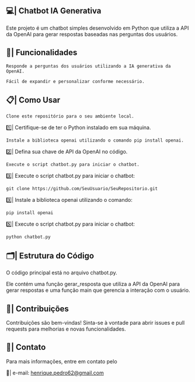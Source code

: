 ## 💻| Chatbot IA Generativa
Este projeto é um chatbot simples desenvolvido em Python que utiliza a API da OpenAI para gerar respostas baseadas nas perguntas dos usuários.

## 📑| Funcionalidades
```
Responde a perguntas dos usuários utilizando a IA generativa da OpenAI.
```
```
Fácil de expandir e personalizar conforme necessário.
```


## 📋| Como Usar
```
Clone este repositório para o seu ambiente local.
```
 1️⃣| Certifique-se de ter o Python instalado em sua máquina.
```
Instale a biblioteca openai utilizando o comando pip install openai.
```
 2️⃣| Defina sua chave de API da OpenAI no código.
```
Execute o script chatbot.py para iniciar o chatbot.
```
 3️⃣| Execute o script chatbot.py para iniciar o chatbot:

```
git clone https://github.com/SeuUsuario/SeuRepositorio.git
```
 3️⃣| Instale a biblioteca openai utilizando o comando:

```
pip install openai

```

 5️⃣| Execute o script chatbot.py para iniciar o chatbot:

```
python chatbot.py
```

## 🗂️| Estrutura do Código
O código principal está no arquivo chatbot.py.

 Ele contém uma função gerar_resposta que utiliza a API da OpenAI para gerar respostas e uma função main que gerencia a interação com o usuário.

## 👥| Contribuições
Contribuições são bem-vindas! Sinta-se à vontade para abrir issues e pull requests para melhorias e novas funcionalidades.

## 📲| Contato
Para mais informações, entre em contato pelo 

 📩| e-mail: henrique.pedro62@gmail.com
